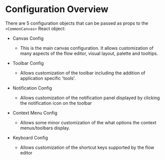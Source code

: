 # Configuration Overview

There are 5 configuration objects that can be passed as props to the `<CommonCanvas>`
React object:

* Canvas Config
    - This is the main canvas configuration. It allows customization of many aspects of the
    flow editor, visual layout, palette and tooltips.

* Toolbar Config
    - Allows customization of the toolbar including the addition of application specific 'tools'.

* Notification Config
    - Allows customization of the notification panel displayed by clicking the notification icon on the toolbar

* Context Menu Config
    - Allows some minor customization of the what options the context menus/toolbars display.

* Keyboard Config
    - Allows customization of the shortcut keys supported by the flow editor
